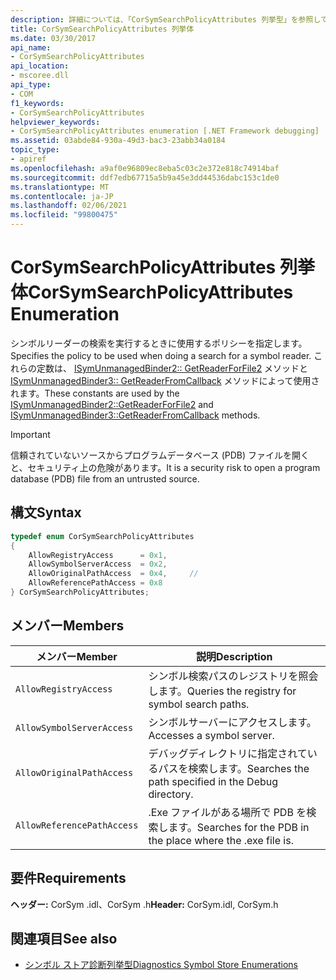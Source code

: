 ```yaml
---
description: 詳細については、「CorSymSearchPolicyAttributes 列挙型」を参照してください。
title: CorSymSearchPolicyAttributes 列挙体
ms.date: 03/30/2017
api_name:
- CorSymSearchPolicyAttributes
api_location:
- mscoree.dll
api_type:
- COM
f1_keywords:
- CorSymSearchPolicyAttributes
helpviewer_keywords:
- CorSymSearchPolicyAttributes enumeration [.NET Framework debugging]
ms.assetid: 03abde84-930a-49d3-bac3-23abb34a0184
topic_type:
- apiref
ms.openlocfilehash: a9af0e96809ec8eba5c03c2e372e818c74914baf
ms.sourcegitcommit: ddf7edb67715a5b9a45e3dd44536dabc153c1de0
ms.translationtype: MT
ms.contentlocale: ja-JP
ms.lasthandoff: 02/06/2021
ms.locfileid: "99800475"
---
```

# <a name="corsymsearchpolicyattributes-enumeration"></a><span data-ttu-id="a1ce7-103">CorSymSearchPolicyAttributes 列挙体</span><span class="sxs-lookup"><span data-stu-id="a1ce7-103">CorSymSearchPolicyAttributes Enumeration</span></span>

<span data-ttu-id="a1ce7-104">シンボルリーダーの検索を実行するときに使用するポリシーを指定します。</span><span class="sxs-lookup"><span data-stu-id="a1ce7-104">Specifies the policy to be used when doing a search for a symbol reader.</span></span> <span data-ttu-id="a1ce7-105">これらの定数は、 [ISymUnmanagedBinder2:: GetReaderForFile2](isymunmanagedbinder2-getreaderforfile2-method.md) メソッドと [ISymUnmanagedBinder3:: GetReaderFromCallback](isymunmanagedbinder3-getreaderfromcallback-method.md) メソッドによって使用されます。</span><span class="sxs-lookup"><span data-stu-id="a1ce7-105">These constants are used by the [ISymUnmanagedBinder2::GetReaderForFile2](isymunmanagedbinder2-getreaderforfile2-method.md) and [ISymUnmanagedBinder3::GetReaderFromCallback](isymunmanagedbinder3-getreaderfromcallback-method.md) methods.</span></span>  
  
> [!IMPORTANT]
> <span data-ttu-id="a1ce7-106">信頼されていないソースからプログラムデータベース (PDB) ファイルを開くと、セキュリティ上の危険があります。</span><span class="sxs-lookup"><span data-stu-id="a1ce7-106">It is a security risk to open a program database (PDB) file from an untrusted source.</span></span>  
  
## <a name="syntax"></a><span data-ttu-id="a1ce7-107">構文</span><span class="sxs-lookup"><span data-stu-id="a1ce7-107">Syntax</span></span>  
  
```cpp  
typedef enum CorSymSearchPolicyAttributes  
{  
    AllowRegistryAccess      = 0x1,
    AllowSymbolServerAccess  = 0x2,  
    AllowOriginalPathAccess  = 0x4,     //
    AllowReferencePathAccess = 0x8  
} CorSymSearchPolicyAttributes;  
```  
  
## <a name="members"></a><span data-ttu-id="a1ce7-108">メンバー</span><span class="sxs-lookup"><span data-stu-id="a1ce7-108">Members</span></span>  
  
|<span data-ttu-id="a1ce7-109">メンバー</span><span class="sxs-lookup"><span data-stu-id="a1ce7-109">Member</span></span>|<span data-ttu-id="a1ce7-110">説明</span><span class="sxs-lookup"><span data-stu-id="a1ce7-110">Description</span></span>|  
|------------|-----------------|  
|`AllowRegistryAccess`|<span data-ttu-id="a1ce7-111">シンボル検索パスのレジストリを照会します。</span><span class="sxs-lookup"><span data-stu-id="a1ce7-111">Queries the registry for symbol search paths.</span></span>|  
|`AllowSymbolServerAccess`|<span data-ttu-id="a1ce7-112">シンボルサーバーにアクセスします。</span><span class="sxs-lookup"><span data-stu-id="a1ce7-112">Accesses a symbol server.</span></span>|  
|`AllowOriginalPathAccess`|<span data-ttu-id="a1ce7-113">デバッグディレクトリに指定されているパスを検索します。</span><span class="sxs-lookup"><span data-stu-id="a1ce7-113">Searches the path specified in the Debug directory.</span></span>|  
|`AllowReferencePathAccess`|<span data-ttu-id="a1ce7-114">.Exe ファイルがある場所で PDB を検索します。</span><span class="sxs-lookup"><span data-stu-id="a1ce7-114">Searches for the PDB in the place where the .exe file is.</span></span>|  
  
## <a name="requirements"></a><span data-ttu-id="a1ce7-115">要件</span><span class="sxs-lookup"><span data-stu-id="a1ce7-115">Requirements</span></span>  

 <span data-ttu-id="a1ce7-116">**ヘッダー:** CorSym .idl、CorSym .h</span><span class="sxs-lookup"><span data-stu-id="a1ce7-116">**Header:** CorSym.idl, CorSym.h</span></span>  
  
## <a name="see-also"></a><span data-ttu-id="a1ce7-117">関連項目</span><span class="sxs-lookup"><span data-stu-id="a1ce7-117">See also</span></span>

- [<span data-ttu-id="a1ce7-118">シンボル ストア診断列挙型</span><span class="sxs-lookup"><span data-stu-id="a1ce7-118">Diagnostics Symbol Store Enumerations</span></span>](diagnostics-symbol-store-enumerations.md)
